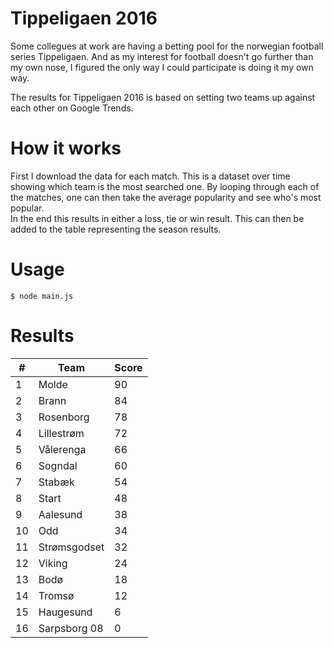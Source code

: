 # Tippeligaen 2016

Some collegues at work are having a betting pool for the norwegian football series Tippeligaen. And as my interest for football doesn't go further than my own nose, I figured the only way I could participate is doing it my own way.

The results for Tippeligaen 2016 is based on setting two teams up against each other on Google Trends.

# How it works

First I download the data for each match. This is a dataset over time showing which team is the most searched one. By looping through each of the matches, one can then take the average popularity and see who's most popular.   
In the end this results in either a loss, tie or win result. This can then be added to the table representing the season results.

# Usage

`$ node main.js`

# Results

| #   | Team | Score |
| --- | ---- | ----- |
| 1   | Molde | 90 |
| 2   | Brann | 84 |
| 3   | Rosenborg | 78 |
| 4   | Lillestrøm | 72 |
| 5   | Vålerenga | 66 |
| 6   | Sogndal | 60 |
| 7   | Stabæk | 54 |
| 8   | Start | 48 |
| 9   | Aalesund | 38 |
| 10  | Odd | 34 |
| 11  | Strømsgodset | 32 |
| 12  | Viking | 24 |
| 13  | Bodø | 18 |
| 14  | Tromsø | 12 |
| 15  | Haugesund | 6 |
| 16  | Sarpsborg 08 | 0 |
